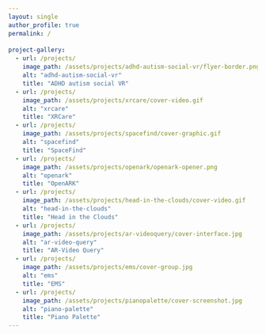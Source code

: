 ```yaml
---
layout: single
author_profile: true
permalink: /

project-gallery:
  - url: /projects/
    image_path: /assets/projects/adhd-autism-social-vr/flyer-border.png
    alt: "adhd-autism-social-vr"
    title: "ADHD autism social VR"
  - url: /projects/
    image_path: /assets/projects/xrcare/cover-video.gif
    alt: "xrcare"
    title: "XRCare"
  - url: /projects/
    image_path: /assets/projects/spacefind/cover-graphic.gif
    alt: "spacefind"
    title: "SpaceFind"
  - url: /projects/
    image_path: /assets/projects/openark/openark-opener.png
    alt: "openark"
    title: "OpenARK"
  - url: /projects/
    image_path: /assets/projects/head-in-the-clouds/cover-video.gif
    alt: "head-in-the-clouds"
    title: "Head in the Clouds"
  - url: /projects/
    image_path: /assets/projects/ar-videoquery/cover-interface.jpg
    alt: "ar-video-query"
    title: "AR-Video Query"
  - url: /projects/
    image_path: /assets/projects/ems/cover-group.jpg
    alt: "ems"
    title: "EMS"
  - url: /projects/
    image_path: /assets/projects/pianopalette/cover-screenshot.jpg
    alt: "piano-palette"
    title: "Piano Palette"
---
```



<style>
    .left-logo-wrap {
          width: 150px;
          height: 200px;
          float: left; 
          margin-right: 20px;
          margin-left: 10px;
          margin-top: 30px;
    }
    .right-logo-wrap {
        width: 150px;
        height: 180px;
        float: right; 
        margin-right: 20px;
        margin-left: 10px;
    }
</style>

<head>
    <!-- Google tag (gtag.js) -->
    <script async src="https://www.googletagmanager.com/gtag/js?id=G-G1EYLXGHXK"></script>
    <script>
    window.dataLayer = window.dataLayer || [];
    function gtag(){dataLayer.push(arguments);}
    gtag('js', new Date());

    gtag('config', 'G-G1EYLXGHXK');
    </script>
</head>

# About Me

<div class="right-logo-wrap">
    <img src="/assets/profile/free-palestine.png">
</div>

## Personal

I am a **leftist, anti-capitalist, and probably communist**.

I support the **Palestinian fight for liberation** against the Israeli occupation and genocide in Gaza.

I advocate strongly for **labor rights**. I currently organize for **Cornell's Graduate Student Union**.

I identify with **neurodivergence**. My **cyclothymia** (mood disorder) manifests itself in cyclical episodes of depression and hypomania, usually beyond my control. I also self-identify with **autism spectrum disorder** (ASD). Through years of therapy, medication, and self-reflection, I have found ways to mask many of my autism-related social behaviors situationally. I acknowledge that this gives me a great deal of **privilege relative to many other autistic folks**, especially in work environments and other social settings that lack thoughtful accommodations. Meanwhile, I continue to regularly deal with co-morbid symptoms of **depression, anxiety, and chronic pain**; masking as neurotypical often intensifies these symptoms for me over time.

I feel pretty **gender-fluid** nowadays. In my explorations of gender identity and expression, I have found that I can take things slowly, at my own pace, without feeling much gender dysphoria. I acknowledge that this also gives me a great deal of **privilege relative to many trans / nonbinary folks**, since I can easily express as a cisgender man in unsafe environments to avoid microaggressions, abuse, etc.

## Academic

<div class="right-logo-wrap">
    <img src="/assets/profile/cornell-tech-logo.png">
</div>

I am a **2nd year PhD student** in **Computer Science** at **Cornell Tech** (Cornell's NYC graduate campus).

I am advised by [Prof. Shiri Azenkot](https://shiriazenkot.wixsite.com/shiri-azenkot) in the **Enhancing Ability Lab**. I am also a member of the [XR Collaboratory](https://xr.cornell.edu/collaboratory).

My current research in **human-computer interaction** focuses on the intersection of extended /virtual / augmented reality **(XR / VR / AR)** and **mental health + accessibility**. My past projects have spanned various application areas such as healthcare, music, and architecture.


# Projects

## Gallery

{% include gallery layout="half" id="project-gallery"%}

## Reflections
<!-- 
acknowledge my privilege in being able to mask many of my ASD symptoms situationally in social and work environments where we are expected to conform to neurotypical standards). -->

I feel grateful to be working in this space alongside like-minded
collaborators towards what we hope can be meaningful social change. 
Yet I have learned to feel even more gratitude for people who see 
things differently, those who cannot help but express surprise, doubt, 
fear, worry, or criticism in the face of this research field. After all, 
XR has become largely synonymous with the metaverse and other dystopian 
visions of late-stage capitalism. I resonate with the opinion that big tech
companies and leadership in recent years have done little to inspire 
hope in collective good, social safety nets, or prioritization of people 
over profits. I deeply admire those who refuse to just idolize modern day 
technology. We cannot let "innovation" whitewash or excacerbate the troubling 
flaws in our current exploitative systems that continue to fail vulnerable populations.

At the same time, I try to remind myself how XR and technology 
can allure us with the hope of a better future. For example,
I love how XR can blend the physical and virtual worlds of its users, 
enabling immersive social interaction and expressive collaboration. 
I appreciate that XR interfaces exist in the same 
3D world as us, making digital technology more intuitive and natural 
for us to use. I enjoy the interdisciplinary nature of XR; it can extend 
to nearly any social context, including the healthcare and accessibility 
settings I work in today. I hope to continue working on XR projects with 
the aim of helping those in need or directly building up the skills to do so.

# Previously

Previously, I graduated from **UC Berkeley** with a B.S. in Electrical 
Engineering and Computer Science as a member of the [Berkeley EECS Honors Program](https://eecs.berkeley.edu/resources/undergrads/honors). I worked under the supervision of [Prof. Bjoern Hartmann](https://people.eecs.berkeley.edu/~bjoern)
in the [Jacobs Institute for Design Innovation](https://jacobsinstitute.berkeley.edu), [Prof. Luisa Caldas](https://ced.berkeley.edu/people/luisa-caldas) in the [XR Lab](https://xrlab.berkeley.edu), and [Dr. Allen Yang](https://vivecenter.berkeley.edu/people/allen-y-yang) in the [FHL Vive Center for Enhanced Reality](https://vivecenter.berkeley.edu)

After finishing my undergraduate in 2021, I deferred 
my PhD admission to take a gap year. Post COVID burnout, 
I wanted to catch my breath and work on recuperating my mental health. 
I later interned as a technical exhibit designer at the 
**[National Museum of Mathematics](https://momath.org)**.
I was also fortunate enough to have the means to travel to various parts of the world.


